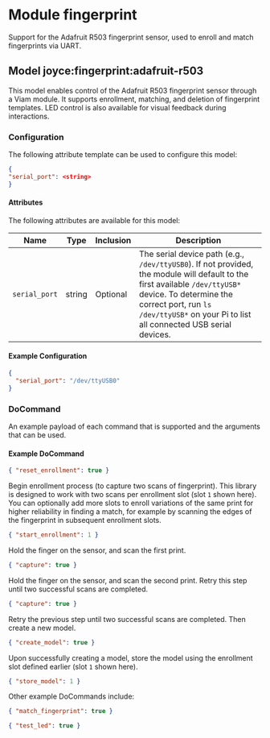 # Module fingerprint

Support for the Adafruit R503 fingerprint sensor, used to enroll and match fingerprints via UART.

## Model joyce:fingerprint:adafruit-r503

This model enables control of the Adafruit R503 fingerprint sensor through a Viam module. It supports enrollment, matching, and deletion of fingerprint templates. LED control is also available for visual feedback during interactions.

### Configuration

The following attribute template can be used to configure this model:

```json
{
"serial_port": <string>
}
```

#### Attributes

The following attributes are available for this model:

| Name          | Type   | Inclusion | Description                                                                                                                                                                                                                                     |
| ------------- | ------ | --------- | ----------------------------------------------------------------------------------------------------------------------------------------------------------------------------------------------------------------------------------------------- |
| `serial_port` | string | Optional  | The serial device path (e.g., `/dev/ttyUSB0`). If not provided, the module will default to the first available `/dev/ttyUSB*` device. To determine the correct port, run `ls /dev/ttyUSB*` on your Pi to list all connected USB serial devices. |

#### Example Configuration

```json
{
  "serial_port": "/dev/ttyUSB0"
}
```

### DoCommand

An example payload of each command that is supported and the arguments that can be used.

#### Example DoCommand

```json
{ "reset_enrollment": true }
```

Begin enrollment process (to capture two scans of fingerprint). This library is designed to work with two scans per enrollment slot (slot `1` shown here). You can optionally add more slots to enroll variations of the same print for higher reliability in finding a match, for example by scanning the edges of the fingerprint in subsequent enrollment slots.

```json
{ "start_enrollment": 1 }
```

Hold the finger on the sensor, and scan the first print.

```json
{ "capture": true }
```

Hold the finger on the sensor, and scan the second print. Retry this step until two successful scans are completed.

```json
{ "capture": true }
```

Retry the previous step until two successful scans are completed. Then create a new model.

```json
{ "create_model": true }
```

Upon successfully creating a model, store the model using the enrollment slot defined earlier (slot `1` shown here).

```json
{ "store_model": 1 }
```

Other example DoCommands include:

```json
{ "match_fingerprint": true }
```

```json
{ "test_led": true }
```

